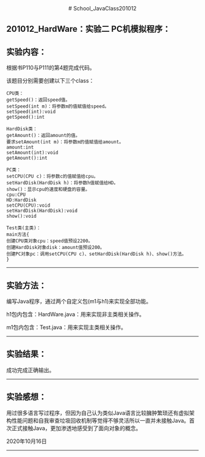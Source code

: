 <center> # School_JavaClass201012 </center>

<h2>201012_HardWare：实验二 PC机模拟程序：</h2>

## 实验内容：

根据书P110与P111的第4题完成代码。

该题目分别需要创建以下三个class：

```
CPU类：
getSpeed()：返回speed值。
setSpeed(int m)：将参数m的值赋值给speed。
setSpeed(int):void
getSpeed():int
```

```
HardDisk类：
getAmount()：返回amount的值。
要求setAmount(int m)：将参数m的值赋值给amount。
amount:int
setAmount(int):void
getAmount():int
```

```
PC类：
setCPU(CPU c)：将参数c的值赋值给cpu。
setHardDisk(HardDisk h)：将参数h值赋值给HD。
show()：显示cpu的速度和硬盘的容量。
cpu:CPU
HD:HardDisk
setCPU(CPU):void
setHardDisk(HardDisk):void
show():void
```

```
Test类(主类)：
main方法{
创建CPU类对象cpu：speed值预设2200。
创建HardDisk对象disk：amount值预设200。
创建PC对象pc：调用setCPU(CPU c)、setHardDisk(HardDisk h)、show()方法。
}
```

---

## 实验方法：

编写Java程序，通过两个自定义包(m1与h1)来实现全部功能。

h1包内包含：HardWare.java：用来实现非主类相关操作。

m1包内包含：Test.java：用来实现主类相关操作。

---


## 实验结果：

成功完成正确输出。

---

## 实验感想：

用过很多语言写过程序，但因为自己认为类似Java语言比较臃肿繁琐还有虚拟架构性能问题和自我审查垃圾回收机制等觉得不够灵活所以一直并未接触Java。首次正式接触Java，更加渗透地感受到了面向对象的概念。


2020年10月16日

---
